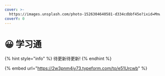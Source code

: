 ```yaml
---
cover: >-
  https://images.unsplash.com/photo-1526304640581-d334cdbbf45e?ixid=MnwxMjA3fDB8MHxwaG90by1wYWdlfHx8fGVufDB8fHx8&ixlib=rb-1.2.1&auto=format&fit=crop&w=2970&q=80
coverY: 0
---
```


# 😀 学习通



{% hint style="info" %}
待更新待更新!
{% endhint %}

{% embed url="https://2w3pnm4iy73.typeform.com/to/e51Urcwb" %}

